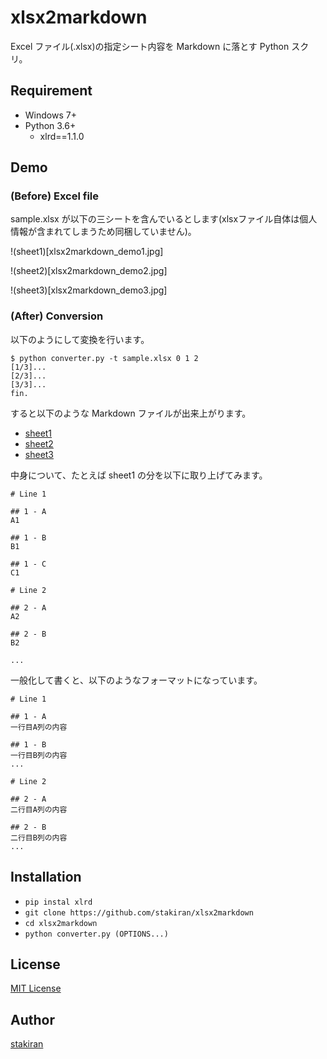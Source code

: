 # xlsx2markdown
Excel ファイル(.xlsx)の指定シート内容を Markdown に落とす Python スクリ。

## Requirement
- Windows 7+
- Python 3.6+
  - xlrd==1.1.0

## Demo

### (Before) Excel file
sample.xlsx が以下の三シートを含んでいるとします(xlsxファイル自体は個人情報が含まれてしまうため同梱していません)。

!(sheet1)[xlsx2markdown_demo1.jpg]

!(sheet2)[xlsx2markdown_demo2.jpg]

!(sheet3)[xlsx2markdown_demo3.jpg]

### (After) Conversion
以下のようにして変換を行います。

```
$ python converter.py -t sample.xlsx 0 1 2
[1/3]...
[2/3]...
[3/3]...
fin.
```

すると以下のような Markdown ファイルが出来上がります。

- [sheet1](demo1.md)
- [sheet2](demo2.md)
- [sheet3](demo3.md)

中身について、たとえば sheet1 の分を以下に取り上げてみます。

```
# Line 1

## 1 - A
A1

## 1 - B
B1

## 1 - C
C1

# Line 2

## 2 - A
A2

## 2 - B
B2

...
```

一般化して書くと、以下のようなフォーマットになっています。

```
# Line 1

## 1 - A
一行目A列の内容

## 1 - B
一行目B列の内容
...

# Line 2

## 2 - A
二行目A列の内容

## 2 - B
二行目B列の内容
...

```

## Installation
- `pip instal xlrd`
- `git clone https://github.com/stakiran/xlsx2markdown`
- `cd xlsx2markdown`
- `python converter.py (OPTIONS...)`

## License
[MIT License](LICENSE)

## Author
[stakiran](https://github.com/stakiran)
